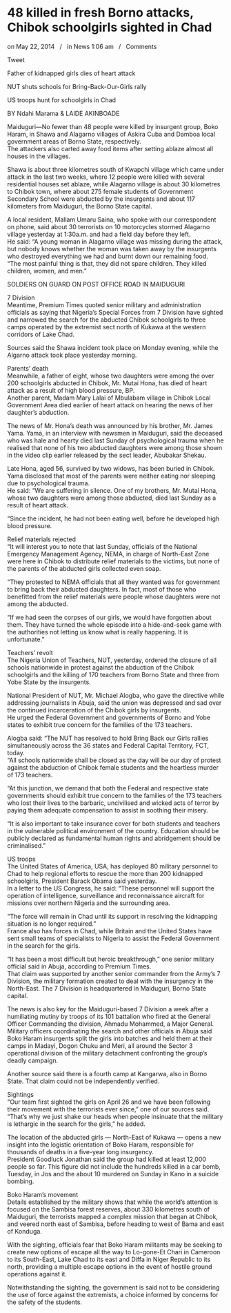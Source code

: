 # 48 killed in fresh Borno attacks, Chibok schoolgirls sighted in Chad

on May 22, 2014   /   in News 1:06 am   /   Comments

Tweet

Father of kidnapped girls dies of heart attack

NUT shuts schools for Bring-Back-Our-Girls rally

US troops hunt for schoolgirls in Chad

BY Ndahi Marama & LAIDE AKINBOADE

Maiduguri—No fewer than 48 people were killed by insurgent group, Boko Haram, in Shawa and Alagarno villages of Askira Cuba and Damboa local government areas of Borno State, respectively.  
The attackers also carted away food items after setting ablaze almost all houses in the villages.

Shawa is about three kilometres south of Kwapchi village which came under attack in the last two weeks, where 12 people were killed with several residential houses set ablaze, while Alagarno village is about 30 kilometres to Chibok town, where about 275 female students of Government Secondary School were abducted by the insurgents and about 117 kilometers from Maiduguri, the Borno State capital.

A local resident, Mallam Umaru Saina, who spoke with our correspondent on phone, said about 30 terrorists on 10 motorcycles stormed Alagarno village yesterday at 1:30a.m. and had a field day before they left.  
He said: “A young woman in Alagarno village was missing during the attack, but nobody knows whether the woman was taken away by the insurgents who destroyed everything we had and burnt down our remaining food.  
“The most painful thing is that, they did not spare children. They killed children, women, and men.”

SOLDIERS ON GUARD ON POST OFFICE ROAD IN MAIDUGURI

7 Division  
Meantime, Premium Times quoted senior military and administration officials as saying that Nigeria’s Special Forces from 7 Division have sighted and narrowed the search for the abducted Chibok schoolgirls to three camps operated by the extremist sect north of Kukawa at the western corridors of Lake Chad.

Sources said the Shawa incident took place on Monday evening, while the Algarno attack took place yesterday morning.

Parents’ death  
Meanwhile, a father of eight, whose two daughters were among the over 200 schoolgirls abducted in Chibok, Mr. Mutai Hona, has died of heart attack as a result of high blood pressure, BP.  
Another parent, Madam Mary Lalai of Mbulabam village in Chibok Local Government Area died earlier of heart attack on hearing the news of her daughter’s abduction.

The news of Mr. Hona’s death was announced by his brother, Mr. James Yama. Yama, in an interview with newsmen in Maiduguri, said the deceased who was hale and hearty died last Sunday of psychological trauma when he realised that none of his two abducted daughters were among those shown in the video clip earlier released by the sect leader, Abubakar Shekau.

Late Hona, aged 56, survived by two widows, has been buried in Chibok.  
Yama disclosed that most of the parents were neither eating nor sleeping due to psychological trauma.  
He said: “We are suffering in silence. One of my brothers, Mr. Mutai Hona, whose two daughters were among those abducted, died last Sunday as a result of heart attack.

“Since the incident, he had not been eating well, before he developed high blood pressure.

Relief materials rejected  
“It will interest you to note that last Sunday, officials of the National Emergency Management Agency, NEMA, in charge of North-East Zone were here in Chibok to distribute relief materials to the victims, but none of the parents of the abducted girls collected even soap.

“They protested to NEMA officials that all they wanted was for government to bring back their abducted daughters. In fact, most of those who benefitted from the relief materials were people whose daughters were not among the abducted.

“If we had seen the corpses of our girls, we would have forgotten about them. They have turned the whole episode into a hide-and-seek game with the authorities not letting us know what is really happening. It is unfortunate.”

Teachers’ revolt  
The Nigeria Union of Teachers, NUT, yesterday, ordered the closure of all schools nationwide in protest against the abduction of the Chibok schoolgirls and the killing of 170 teachers from Borno State and three from Yobe State by the insurgents.

National President of NUT, Mr. Michael Alogba, who gave the directive while addressing journalists in Abuja, said the union was depressed and sad over the continued incarceration of the Chibok girls by insurgents.  
He urged the Federal Government and governments of Borno and Yobe states to exhibit true concern for the families of the 173 teachers.

Alogba said: “The NUT has resolved to hold Bring Back our Girls rallies simultaneously across the 36 states and Federal Capital Territory, FCT, today.  
“All schools nationwide shall be closed as the day will be our day of protest against the abduction of Chibok female students and the heartless murder of 173 teachers.

“At this junction, we demand that both the Federal and respective state governments should exhibit true concern to the families of the 173 teachers who lost their lives to the barbaric, uncivilised and wicked acts of terror by paying them adequate compensation to assist in soothing their misery.

“It is also important to take insurance cover for both students and teachers in the vulnerable political environment of the country. Education should be publicly declared as fundamental human rights and abridgement should be criminalised.”

US troops  
The United States of America, USA, has deployed 80 military personnel to Chad to help regional efforts to rescue the more than 200 kidnapped schoolgirls, President Barack Obama said yesterday.  
In a letter to the US Congress, he said: “These personnel will support the operation of intelligence, surveillance and reconnaissance aircraft for missions over northern Nigeria and the surrounding area.

“The force will remain in Chad until its support in resolving the kidnapping situation is no longer required.”  
France also has forces in Chad, while Britain and the United States have sent small teams of specialists to Nigeria to assist the Federal Government in the search for the girls.

“It has been a most difficult but heroic breakthrough,” one senior military official said in Abuja, according to Premium Times.  
That claim was supported by another senior commander from the Army’s 7 Division, the military formation created to deal with the insurgency in the North-East. The 7 Division is headquartered in Maiduguri, Borno State capital.

The news is also key for the Maiduguri-based 7 Division a week after a humiliating mutiny by troops of its 101 battalion who fired at the General Officer Commanding the division, Ahmadu Mohammed, a Major General.  
Military officers coordinating the search and other officials in Abuja said Boko Haram insurgents split the girls into batches and held them at their camps in Madayi, Dogon Chuku and Meri, all around the Sector 3 operational division of the military detachment confronting the group’s deadly campaign.

Another source said there is a fourth camp at Kangarwa, also in Borno State. That claim could not be independently verified.

Sightings  
“Our team first sighted the girls on April 26 and we have been following their movement with the terrorists ever since,” one of our sources said.  
“That’s why we just shake our heads when people insinuate that the military is lethargic in the search for the girls,” he added.

The location of the abducted girls — North-East of Kukawa — opens a new insight into the logistic orientation of Boko Haram, responsible for thousands of deaths in a five-year long insurgency.  
President Goodluck Jonathan said the group had killed at least 12,000 people so far. This figure did not include the hundreds killed in a car bomb, Tuesday, in Jos and the about 10 murdered on Sunday in Kano in a suicide bombing.

Boko Haram’s movement  
Details established by the military shows that while the world’s attention is focused on the Sambisa forest reserves, about 330 kilometres south of Maiduguri, the terrorists mapped a complex mission that began at Chibok, and veered north east of Sambisa, before heading to west of Bama and east of Konduga.

With the sighting, officials fear that Boko Haram militants may be seeking to create new options of escape all the way to Lo-gone-Et Chari in Cameroon to its South-East, Lake Chad to its east and Diffa in Niger Republic to its north, providing a multiple escape options in the event of hostile ground operations against it.

Notwithstanding the sighting, the government is said not to be considering the use of force against the extremists, a choice informed by concerns for the safety of the students.
